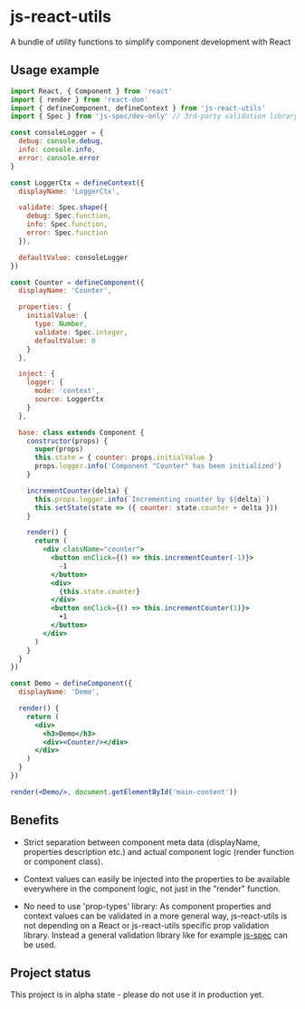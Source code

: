 # js-react-utils
A bundle of utility functions to simplify component development with React

## Usage example

```jsx
import React, { Component } from 'react'
import { render } from 'react-dom'
import { defineComponent, defineContext } from 'js-react-utils'
import { Spec } from 'js-spec/dev-only' // 3rd-party validation library

const consoleLogger = {
  debug: console.debug,
  info: console.info,
  error: console.error
}

const LoggerCtx = defineContext({
  displayName: 'LoggerCtx',

  validate: Spec.shape({
    debug: Spec.function,
    info: Spec.function,
    error: Spec.function
  }),

  defaultValue: consoleLogger
})

const Counter = defineComponent({
  displayName: 'Counter',

  properties: {
    initialValue: {
      type: Number,
      validate: Spec.integer,
      defaultValue: 0
    }
  },

  inject: {
    logger: {
      mode: 'context',
      source: LoggerCtx
    }
  },

  base: class extends Component {
    constructor(props) {
      super(props)
      this.state = { counter: props.initialValue }
      props.logger.info('Component "Counter" has been initialized')
    }

    incrementCounter(delta) {
      this.props.logger.info(`Incrementing counter by ${delta}`)
      this.setState(state => ({ counter: state.counter + delta }))
    }

    render() {
      return (
        <div className="counter">
          <button onClick={() => this.incrementCounter(-1)}>
            -1
          </button>
          <div>
            {this.state.counter}
          </div>
          <button onClick={() => this.incrementCounter(1)}>
            +1
          </button>
        </div>
      )
    }
  }
})

const Demo = defineComponent({
  displayName: 'Demo',

  render() {
    return (
      <div>
        <h3>Demo</h3>
        <div><Counter/></div>
      </div>
    )
  }
})

render(<Demo/>, document.getElementById('main-content'))
```

## Benefits

- Strict separation between component meta data (displayName, properties
  description etc.) and actual component logic (render function or component
  class).

- Context values can easily be injected into the properties to be available
  everywhere in the component logic, not just in the "render" function.

- No need to use 'prop-types' library: As component properties and context values
  can be validated in a more general way, js-react-utils is not depending on a
  React or js-react-utils specific prop validation library.
  Instead a general validation library like for example
  [js-spec](https://github.com/js-works/js-spec) can be used. 

## Project status

This project is in alpha state - please do not use it in production yet.
